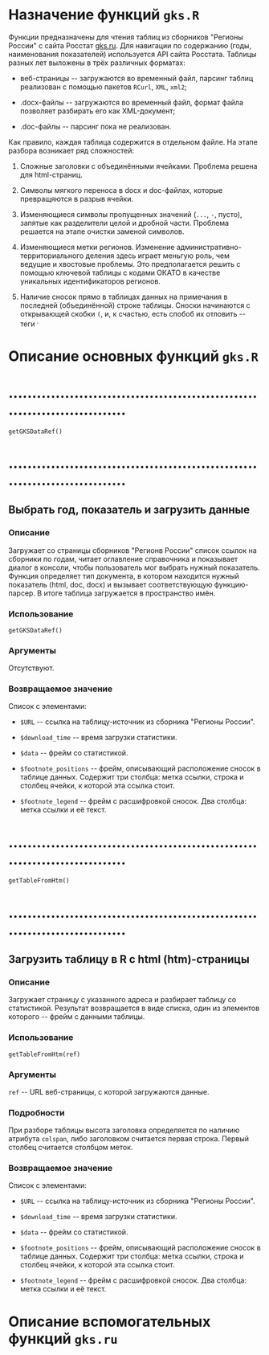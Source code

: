 
# Назначение функций `gks.R`    

Функции предназначены для чтения таблиц из сборников "Регионы России" с сайта Росстат [gks.ru](http://www.gks.ru/wps/wcm/connect/rosstat_main/rosstat/ru/statistics/publications/catalog/doc_1138623506156). Для навигации по содержанию (годы, наименования показателей) используется API сайта Росстата. Таблицы разных лет выложены в трёх различных форматах:    

* веб-страницы -- загружаются во временный файл, парсинг таблиц реализован с помощью пакетов `RCurl`, `XML`, `xml2`;     

* .docx-файлы -- загружаются во временный файл, формат файла позволяет разбирать его как XML-документ;      

* .doc-файлы -- парсинг пока не реализован.    

Как правило, каждая таблица содержится в отдельном файле. На этапе разбора возникает ряд сложностей:    

1. Сложные заголовки с объединёнными ячейками. Проблема решена для html-страниц.    

1. Символы мягкого переноса в docx и doc-файлах, которые превращяются в разрыв ячейки.      

1. Изменяющиеся символы пропущенных значений (`...`, `-`, пусто), запятые как разделители целой и дробной части. Проблема решается на этапе очистки заменой символов.    

1. Изменяющиеся метки регионов. Изменение административно-территориального деления здесь играет меньгую роль, чем ведущие и хвостовые проблемы. Это предполагается решить с помощью ключевой таблицы с кодами ОКАТО в качестве уникальных идентификаторов регионов.    

1. Наличие сносок прямо в таблицах данных на примечания в последней (объединённой) строке таблицы. Сноски начинаются с открывающей скобки `(`, и, к счастью, есть спобоб их отловить -- теги <SUP>.       


# Описание основных функций `gks.R`    

# ..............................................................................
`getGKSDataRef()`
# ..............................................................................

## Выбрать год, показатель и загрузить данные    

### Описание
Загружает со страницы сборников "Регионв России" список ссылок на сборники по годам, читает оглавление справочника и показывает диалог в консоли, чтобы пользователь мог выбрать нужный показатель. Функция определяет тип документа, в котором находится нужный показатель (html, doc, docx) и вызывает соответствующую функцию-парсер. В итоге таблица загружается в пространство имён.           

### Использование    

`getGKSDataRef()`   

### Аргументы    

Отсутствуют.   

### Возвращаемое значение    

Список с элементами:     

* `$URL` -- ссылка на таблицу-источник из сборника "Регионы России".     

* `$download_time` -- время загрузки статистики.     

* `$data` -- фрейм со статистикой.   

* `$footnote_positions` -- фрейм, описывающий расположение сносок в таблице данных. Содержит три столбца: метка ссылки, строка и столбец ячейки, к которой эта ссылка стоит.    

* `$footnote_legend` -- фрейм с расшифровкой сносок. Два столбца: метка ссылки и её текст.   


# ..............................................................................
`getTableFromHtm()`
# ..............................................................................

## Загрузить таблицу в R с html (htm)-страницы    

### Описание    

Загружает страницу с указанного адреса и разбирает таблицу со статистикой. Результат возвращается в виде списка, один из элементов которого -- фрейм с данными таблицы.       

### Использование    

`getTableFromHtm(ref)`

### Аргументы    

`ref` -- URL веб-страницы, с которой загружаются данные.     

### Подробности    

При разборе таблицы высота заголовка определяется по наличию атрибута `colspan`, либо заголовком считается первая строка. Первый столбец считается столбцом меток.   

### Возвращаемое значение    

Список с элементами:     

* `$URL` -- ссылка на таблицу-источник из сборника "Регионы России".     

* `$download_time` -- время загрузки статистики.     

* `$data` -- фрейм со статистикой.   

* `$footnote_positions` -- фрейм, описывающий расположение сносок в таблице данных. Содержит три столбца: метка ссылки, строка и столбец ячейки, к которой эта ссылка стоит.    

* `$footnote_legend` -- фрейм с расшифровкой сносок. Два столбца: метка ссылки и её текст.   

# Описание вспомогательных функций `gks.ru`    

## 

